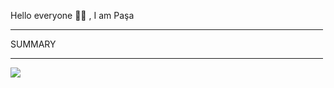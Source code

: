 Hello everyone 👋🏻 , I am Paşa

<hr width="500"/>

<p marginLeft="500">SUMMARY</p>

<hr  width="500"/>

<div display="flex";justifyContent="center">

![](https://github-readme-streak-stats.herokuapp.com/?user=pasaismihan&theme=dracula&hide_border=true)<br/>


</div>
